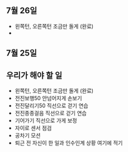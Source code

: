 ## 7월 26일
  - 왼쪽턴, 오른쪽턴 조금만 돌게 (완료)
  - 

## 7월 25일 
## 우리가 해야 할 일

  - 왼쪽턴, 오른쪽턴 조금만 돌게 (완료)
  - 전진보행50 안넘어지게 손보기
  - 전진달리기50 직선으로 걷기 연습
  - 전진종종걸음 직선으로 걷기 연습
  - 기어가기 직선으로 가게 보정
  - 자이로 센서 점검
  - 공차기 모션
  - 퇴근 전 자신이 한 일과 인수인계 상황 여기에 적기
  
